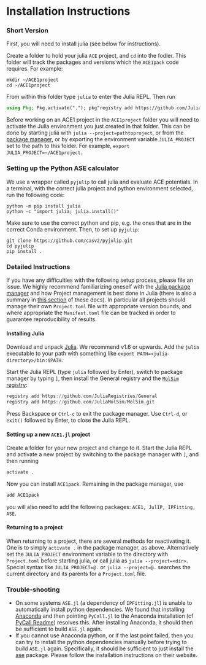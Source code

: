 
# Installation Instructions

### Short Version

First, you will need to install julia (see below for instructions). 

Create a folder to hold your julia `ACE` project, and `cd` into the fodler. This folder will track the packages and versions which the `ACE1pack` code requires. For example:
```
mkdir ~/ACE1project
cd ~/ACE1project
```

From within this folder type `julia` to enter the Julia REPL. Then run
```julia
using Pkg; Pkg.activate("."); pkg"registry add https://github.com/JuliaRegistries/General"; pkg"registry add https://github.com/JuliaMolSim/MolSim.git"; pkg"add ACE1pack, ACE1, JulIP, IPFitting, ASE"
```

Before working on an ACE1 project in the `ACE1project` folder you will need to activate the Julia environment you just created in that folder. This can be done by starting julia with `julia --project=pathtoproject`, or from the [package manager](pkg.mk), or by exporting the environment variable `JULIA_PROJECT` set to the path to this folder. For example, `export JULIA_PROJECT=~/ACE1project`. 
<!-- You can add this to your `.bashrc`/`.bash_profile` and not touch it again.  -->

### Setting up the Python ASE calculator

We use a wrapper called `pyjulip` to call julia and evaluate ACE potentials. In a terminal, with the correct julia project and python environment selected, run the following code:

```
python -m pip install julia
python -c "import julia; julia.install()"
```

Make sure to use the correct python and pip, e.g. the ones that are in the correct Conda environment.
Then, to set up `pyjulip`:

```
git clone https://github.com/casv2/pyjulip.git
cd pyjulip
pip install .
```

### Detailed Instructions

If you have any difficulties with the following setup process, please file an issue. We highly recommend familiarizing oneself with the [Julia package manager](https://github.com/JuliaLang/Pkg.jl) and how Project management is best done in Julia (there is also a summary in [this section](pkg.md) of these docs). In particular all projects should manage their own `Project.toml` file with appropriate version bounds, and where appropriate the `Manifest.toml` file can be tracked in order to guarantee reproducibility of results.

#### Installing Julia

Download and unpack [Julia](https://julialang.org). We recommend v1.6 or upwards. Add the `julia` executable to your path with something like `export PATH=<julia-directory>/bin:$PATH`.

Start the Julia REPL (type `julia` followed by Enter), switch to package manager by typing `]`, then install the General registry and the [`MolSim` registry](https://github.com/JuliaMolSim/MolSim):
```julia
registry add https://github.com/JuliaRegistries/General
registry add https://github.com/JuliaMolSim/MolSim.git
```
Press Backspace or `Ctrl-c` to exit the package manager. Use `Ctrl-d`, or `exit()` followed by Enter, to close the Julia REPL.

#### Setting up a new `ACE1.jl` project

Create a folder for your new project and change to it. Start the Julia REPL and activate a new project by switching to the package manager with `]`, and then running
```julia 
activate .
```
Now you can install `ACE1pack`. Remaining in the package manager, use
```julia
add ACE1pack
```

you will also need to add the following packages: `ACE1, JulIP, IPFitting, ASE`.

#### Returning to a project

When returning to a project, there are several methods for reactivating it. One is to simply `activate .` in the package manager, as above. Alternatively set the `JULIA_PROJECT` environment variable to the directory with `Project.toml` before starting julia, or call julia as `julia --project=<dir>`. Special syntax like `JULIA_PROJECT=@.` or `julia --project=@.` searches the current directory and its parents for a `Project.toml` file.

### Trouble-shooting

* On some systems `ASE.jl` (a dependency of `IPFitting.jl`) is unable to automatically install python dependencies. We found that installing [Anaconda](https://anaconda.org) and then pointing `PyCall.jl` to the Anaconda installation (cf [PyCall Readme](https://github.com/JuliaPy/PyCall.jl)) resolves this. After installing Anaconda, it should then be sufficient to build `ASE.jl` again.
* If you cannot use Anaconda python, or if the last point failed, then you can try to install the python dependencies manually before trying to build `ASE.jl` again. Specifically, it should be sufficient to just install the [ase](https://wiki.fysik.dtu.dk/ase/) package. Please follow the installation instructions on their website.
